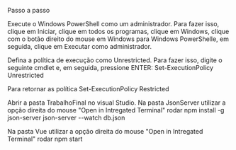 Passo a passo

Execute o Windows PowerShell como um administrador. Para fazer isso, clique em Iniciar, clique em todos os programas, clique em Windows, clique com o botão direito do mouse em Windows para Windows PowerShelle, em seguida, clique em Executar como administrador.

Defina a política de execução como Unrestricted. Para fazer isso, digite o seguinte cmdlet e, em seguida, pressione ENTER:
Set-ExecutionPolicy Unrestricted 

Para retornar as política
Set-ExecutionPolicy Restricted

Abrir a pasta TrabalhoFinal no visual Studio. Na pasta JsonServer utilizar a opção direita do mouse "Open in Intregated Terminal" rodar
npm install -g json-server
json-server --watch db.json

Na pasta Vue utilizar a opção direita do mouse "Open in Intregated Terminal" rodar
npm start

